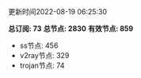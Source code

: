 更新时间2022-08-19 06:25:30

**总订阅: 73**
**总节点: 2830**
**有效节点: 859**
- ss节点: 456
- v2ray节点: 329
- trojan节点: 74
